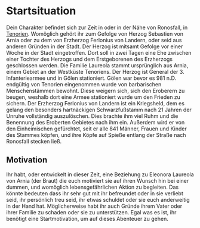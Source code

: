# Startsituation
Dein Charakter befindet sich zur Zeit in oder in der Nähe von
Ronosfall, in [Tenorien](World/Länder/Tenorien.md). Womöglich gehört ihr zum Gefolge von Herzog Sebastien von Arnia oder zu dem von Erzherzog
Ferlonius von Landern, oder seid aus anderen Gründen in
der Stadt. Der Herzog ist mitsamt Gefolge vor einer Woche
in der Stadt eingetroffen. Dort soll in zwei Tagen eine Ehe
zwischen einer Tochter des Herzogs und dem Erstgeborenen
des Erzherzogs geschlossen werden.
Die Familie Laureola stammt ursprünglich aus Arnia,
einem Gebiet an der Westküste Tenoriens. Der Herzog ist
General der 3. Infanteriearmee und in Gölen stationiert.
Gölen war bevor es 981 n.D. endgültig von Tenorien
eingenommen wurde von barbarischen Menschenstämmen
bewohnt. Diese weigern sich, sich den Eroberern zu beugen,
weshalb dort eine Armee stationiert wurde um den Frieden
zu sichern.
Der Erzherzog Ferlonius von Landern ist ein Kriegsheld,
dem es gelang den besonders hartnäckigen
Schwarzfußstamm nach 21 Jahren der Unruhe vollständig
auszulöschen. Dies brachte ihm viel Ruhm und die
Benennung des Eroberten Gebietes nach ihm ein. Außerdem
wird er von den Einheimischen gefürchtet, seit er alle 841
Männer, Frauen und Kinder des Stammes köpfen, und ihre
Köpfe auf Spieße entlang der Straße nach Ronosfall stecken
ließ.


## Motivation
Ihr habt, oder entwickelt in dieser Zeit, eine Beziehung zu
Eleonora Laureola von Arnia (der Braut) die euch motiviert
sie auf ihren Wunsch hin bei einer dummen, und womöglich
lebensgefährlichen Aktion zu begleiten. Das könnte bedeuten
dass ihr sehr gut mit ihr befreundet oder in sie verliebt seid,
ihr persönlich treu seid, ihr etwas schuldet oder sie euch
anderweitig in der Hand hat. Möglicherweise habt ihr auch
Gründe ihrem Vater oder ihrer Familie zu schaden oder sie
zu unterstützen. Egal was es ist, ihr benötigt eine
Startmotivation, um auf dieses Abenteuer zu gehen.
